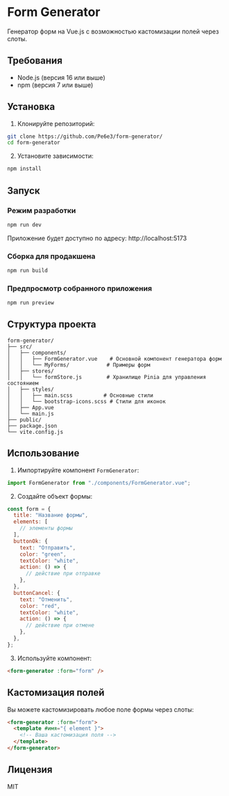 # Form Generator

Генератор форм на Vue.js с возможностью кастомизации полей через слоты.

## Требования

- Node.js (версия 16 или выше)
- npm (версия 7 или выше)

## Установка

1. Клонируйте репозиторий:

```bash
git clone https://github.com/Pe6e3/form-generator/
cd form-generator
```

2. Установите зависимости:

```bash
npm install
```

## Запуск

### Режим разработки

```bash
npm run dev
```

Приложение будет доступно по адресу: http://localhost:5173

### Сборка для продакшена

```bash
npm run build
```

### Предпросмотр собранного приложения

```bash
npm run preview
```

## Структура проекта

```
form-generator/
├── src/
│   ├── components/
│   │   ├── FormGenerator.vue    # Основной компонент генератора форм
│   │   └── MyForms/            # Примеры форм
│   ├── stores/
│   │   └── formStore.js        # Хранилище Pinia для управления состоянием
│   ├── styles/
│   │   ├── main.scss          # Основные стили
│   │   └── bootstrap-icons.scss # Стили для иконок
│   ├── App.vue
│   └── main.js
├── public/
├── package.json
└── vite.config.js
```

## Использование

1. Импортируйте компонент `FormGenerator`:

```javascript
import FormGenerator from "./components/FormGenerator.vue";
```

2. Создайте объект формы:

```javascript
const form = {
  title: "Название формы",
  elements: [
    // элементы формы
  ],
  buttonOk: {
    text: "Отправить",
    color: "green",
    textColor: "white",
    action: () => {
      // действие при отправке
    },
  },
  buttonCancel: {
    text: "Отменить",
    color: "red",
    textColor: "white",
    action: () => {
      // действие при отмене
    },
  },
};
```

3. Используйте компонент:

```html
<form-generator :form="form" />
```

## Кастомизация полей

Вы можете кастомизировать любое поле формы через слоты:

```html
<form-generator :form="form">
  <template #имя="{ element }">
    <!-- Ваша кастомизация поля -->
  </template>
</form-generator>
```

## Лицензия

MIT
